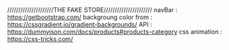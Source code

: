/////////////////////THE FAKE STORE//////////////////////
navBar : https://getbootstrap.com/
backgroung color from : https://cssgradient.io/gradient-backgrounds/
API : https://dummyjson.com/docs/products#products-category
css animation : https://css-tricks.com/